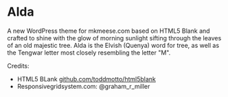 # Alda

A new WordPress theme for mkmeese.com based on HTML5 Blank and crafted to shine with the glow of morning sunlight sifting through the leaves of an old majestic tree. Alda is the Elvish (Quenya) word for tree, as well as the Tengwar letter most closely resembling the letter "M".

Credits:
* HTML5 BLank [github.com/toddmotto/html5blank](https://github.com/toddmotto/html5blank)
* Responsivegridsystem.com: @graham_r_miller
